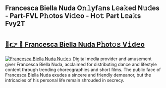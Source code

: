 ## Francesca Biella Nuda O𝚗𝚕yf𝚊ns L𝚎a𝚔ed N𝚞𝚍es - Part-FVL P𝚑𝚘tos Vi𝚍𝚎o - H𝚘𝚝 Part L𝚎a𝚔s Fvy2T

# <h2><a href="http://kf9a4x.oniu.top/?m=Francesca+Biella+Nuda">🔗👉 🔴 Francesca Biella Nuda P𝚑ot𝚘𝚜 V𝚒d𝚎o</a></h2>

[![Francesca Biella Nuda Nu𝚍e𝚜](https://i.imgur.com/0qMVB7G.gif)](http://kf9a4x.oniu.top/?m=Francesca+Biella+Nuda)
Digital media provider and amusement giver Francesca Biella Nuda, acclaimed for distributing dance and lifestyle content through trending choreographies and short films. The public face of Francesca Biella Nuda exudes a sincere and friendly demeanor, but the intricacies of his personal life remain shrouded in secrecy.  
